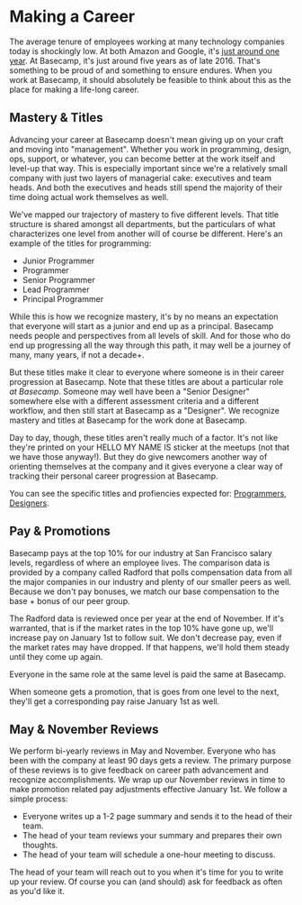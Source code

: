 # Making a Career

The average tenure of employees working at many technology companies today is shockingly low. At both Amazon and Google, it's [just around one year](http://www.techrepublic.com/blog/career-management/tech-companies-have-highest-turnover-rate/). At Basecamp, it's just around five years as of late 2016. That's something to be proud of and something to ensure endures. When you work at Basecamp, it should absolutely be feasible to think about this as the place for making a life-long career. 
## Mastery & Titles

Advancing your career at Basecamp doesn't mean giving up on your craft and moving into "management". Whether you work in programming, design, ops, support, or whatever, you can become better at the work itself and level-up that way. This is especially important since we're a relatively small company with just two layers of managerial cake: executives and team heads. And both the executives and heads still spend the majority of their time doing actual work themselves as well.

We've mapped our trajectory of mastery to five different levels. That title structure is shared amongst all departments, but the particulars of what characterizes one level from another will of course be different. Here's an example of the titles for programming:

* Junior Programmer
* Programmer
* Senior Programmer
* Lead Programmer
* Principal Programmer

While this is how we recognize mastery, it's by no means an expectation that everyone will start as a junior and end up as a principal. Basecamp needs people and perspectives from all levels of skill. And for those who do end up progressing all the way through this path, it may well be a journey of many, many years, if not a decade+.

But these titles make it clear to everyone where someone is in their career progression at Basecamp. Note that these titles are about a particular role _at Basecamp_. Someone may well have been a "Senior Designer" somewhere else with a different assessment criteria and a different workflow, and then still start at Basecamp as a "Designer". We recognize mastery and titles at Basecamp for the work done at Basecamp.

Day to day, though, these titles aren't really much of a factor. It's not like they're printed on your HELLO MY NAME IS sticker at the meetups (not that we have those anyway!). But they do give newcomers another way of orienting themselves at the company and it gives everyone a clear way of tracking their personal career progression at Basecamp.

You can see the specific titles and profiencies expected for: [Programmers](https://github.com/basecamp/handbook/blob/master/titles-for-programmers.md), [Designers](https://github.com/basecamp/handbook/blob/master/titles-for-designers.md).

## Pay & Promotions

Basecamp pays at the top 10% for our industry at San Francisco salary levels, regardless of where an employee lives. The comparison data is provided by a company called Radford that polls compensation data from all the major companies in our industry and plenty of our smaller peers as well. Because we don't pay bonuses, we match our base compensation to the base + bonus of our peer group.

The Radford data is reviewed once per year at the end of November. If it's warranted, that is if the market rates in the top 10% have gone up, we'll increase pay on January 1st to follow suit. We don't decrease pay, even if the market rates may have dropped. If that happens, we'll hold them steady until they come up again.

Everyone in the same role at the same level is paid the same at Basecamp.

When someone gets a promotion, that is goes from one level to the next, they'll get a corresponding pay raise January 1st as well.

## May & November Reviews

We perform bi-yearly reviews in May and November. Everyone who has been with the company at least 90 days gets a review.  The primary purpose of these reviews is to give feedback on career path advancement and recognize accomplishments. We wrap up our November reviews in time to make promotion related pay adjustments effective January 1st. We follow a simple process:

* Everyone writes up a 1-2 page summary and sends it to the head of their team.
* The head of your team reviews your summary and prepares their own thoughts.
* The head of your team will schedule a one-hour meeting to discuss.

The head of your team will reach out to you when it's time for you to write up your review. Of course you can (and should) ask for feedback as often as you'd like it.
